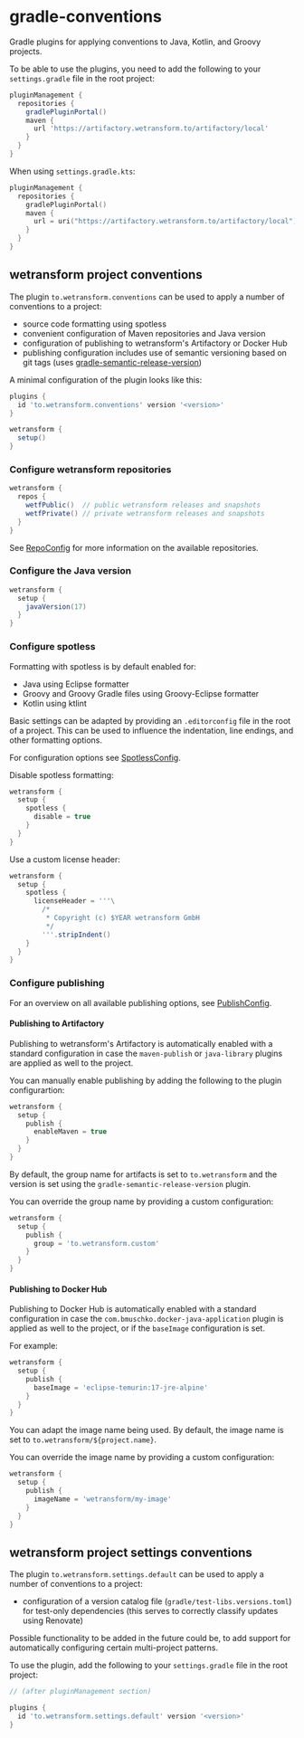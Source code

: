 gradle-conventions
==================

Gradle plugins for applying conventions to Java, Kotlin, and Groovy projects.

To be able to use the plugins, you need to add the following to your `settings.gradle` file in the root project:

```groovy
pluginManagement {
  repositories {
    gradlePluginPortal()
    maven {
      url 'https://artifactory.wetransform.to/artifactory/local'
    }
  }
}
```

When using `settings.gradle.kts`:

```kotlin
pluginManagement {
  repositories {
    gradlePluginPortal()
    maven {
      url = uri("https://artifactory.wetransform.to/artifactory/local")
    }
  }
}
```

## wetransform project conventions

The plugin `to.wetransform.conventions` can be used to apply a number of conventions to a project:

- source code formatting using spotless
- convenient configuration of Maven repositories and Java version
- configuration of publishing to wetransform's Artifactory or Docker Hub
- publishing configuration includes use of semantic versioning based on git tags (uses [gradle-semantic-release-version](https://github.com/wetransform-os/gradle-semantic-release-version/))

A minimal configuration of the plugin looks like this:

```groovy
plugins {
  id 'to.wetransform.conventions' version '<version>'
}

wetransform {
  setup()
}
```

### Configure wetransform repositories

```groovy
wetransform {
  repos {
    wetfPublic()  // public wetransform releases and snapshots
    wetfPrivate() // private wetransform releases and snapshots
  }
}
```

See [RepoConfig](./convention-plugins/src/main/groovy/to/wetransform/gradle/conventions/RepoConfig.groovy) for more information on the available repositories.

### Configure the Java version

```groovy
wetransform {
  setup {
    javaVersion(17)
  }
}
```

### Configure spotless

Formatting with spotless is by default enabled for:

- Java using Eclipse formatter
- Groovy and Groovy Gradle files using Groovy-Eclipse formatter
- Kotlin using ktlint

Basic settings can be adapted by providing an `.editorconfig` file in the root of a project.
This can be used to influence the indentation, line endings, and other formatting options.

For configuration options see [SpotlessConfig](./convention-plugins/src/main/groovy/to/wetransform/gradle/conventions/SpotlessConfig.groovy).

Disable spotless formatting:

```groovy
wetransform {
  setup {
    spotless {
      disable = true
    }
  }
}
```

Use a custom license header:

```groovy
wetransform {
  setup {
    spotless {
      licenseHeader = '''\
        /*
         * Copyright (c) $YEAR wetransform GmbH
         */
        '''.stripIndent()
    }
  }
}
```

### Configure publishing

For an overview on all available publishing options, see [PublishConfig](./convention-plugins/src/main/groovy/to/wetransform/gradle/conventions/PublishConfig.groovy).

#### Publishing to Artifactory

Publishing to wetransform's Artifactory is automatically enabled with a standard configuration in case the `maven-publish` or `java-library` plugins are applied as well to the project.

You can manually enable publishing by adding the following to the plugin configurartion:

```groovy
wetransform {
  setup {
    publish {
      enableMaven = true
    }
  }
}
```

By default, the group name for artifacts is set to `to.wetransform` and the version is set using the `gradle-semantic-release-version` plugin.

You can override the group name by providing a custom configuration:

```groovy
wetransform {
  setup {
    publish {
      group = 'to.wetransform.custom'
    }
  }
}
```

#### Publishing to Docker Hub

Publishing to Docker Hub is automatically enabled with a standard configuration in case the `com.bmuschko.docker-java-application` plugin is applied as well to the project, or if the `baseImage` configuration is set.

For example:

```groovy
wetransform {
  setup {
    publish {
      baseImage = 'eclipse-temurin:17-jre-alpine'
    }
  }
}
```

You can adapt the image name being used. By default, the image name is set to `to.wetransform/${project.name}`.

You can override the image name by providing a custom configuration:

```groovy
wetransform {
  setup {
    publish {
      imageName = 'wetransform/my-image'
    }
  }
}
```

## wetransform project settings conventions

The plugin `to.wetransform.settings.default` can be used to apply a number of conventions to a project:

- configuration of a version catalog file (`gradle/test-libs.versions.toml`) for test-only dependencies (this serves to correctly classify updates using Renovate)

Possible functionality to be added in the future could be, to add support for automatically configuring certain multi-project patterns.

To use the plugin, add the following to your `settings.gradle` file in the root project:

```groovy
// (after pluginManagement section)

plugins {
  id 'to.wetransform.settings.default' version '<version>'
}
```
